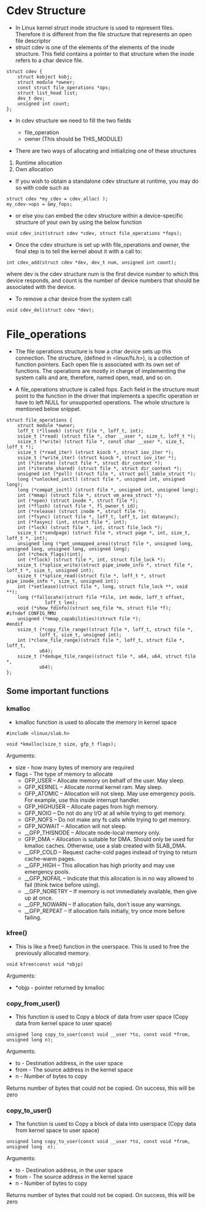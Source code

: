 # Cdev Structure

* In Linux kernel struct inode structure is used to represent files. Therefore
it is different from the file structure that represents an open file descriptor
* struct cdev is one of the elements of the elements of the inode structure. This 
field contains a pointer to that structure when the inode refers to a char device 
file.
```
struct cdev { 
    struct kobject kobj; 
    struct module *owner; 
    const struct file_operations *ops; 
    struct list_head list; 
    dev_t dev; 
    unsigned int count; 
};
```

* In cdev structure we need to fill the two fields
    * file_operation
    * owner (This should be THIS_MODULE)

* There are two ways of allocating and initializing one of these structures
1. Runtime allocation
2. Own allocation

* If you wish to obtain a standalone cdev structure at runtime, you may do so with 
code such as 
```
struct cdev *my_cdev = cdev_alloc( );
my_cdev->ops = &my_fops;
```

* or else you can embed the cdev structure within a device-specific structure of
your own by using the below function
```
void cdev_init(struct cdev *cdev, struct file_operations *fops);
```

* Once the cdev structure is set up with file_operations and owner, the final 
step is to tell the kernel about it with a call to:
```
int cdev_add(struct cdev *dev, dev_t num, unsigned int count);
```
where 
dev is the cdev structure
num is the first device number to which this device responds, and
count is the number of device numbers that should be associated with the device.

* To remove a char device from the system call:
```
void cdev_del(struct cdev *dev);
```

# File_operations

* The file operations structure is how a char device sets up this connection. The
  structure, (defined in <linux/fs.h>), is a collection of function pointers. Each
  open file is associated with its own set of functions. The operations are mostly
  in charge of implementing the system calls and are, therefore, named open, read, and so on.

* A file_operations structure is called fops. Each field in the structure must point to the
  function in the driver that implements a specific operation or have to left NULL for unsupported
  operations. The whole structure is mentioned below snippet.
```
struct file_operations {
    struct module *owner;
    loff_t (*llseek) (struct file *, loff_t, int);
    ssize_t (*read) (struct file *, char __user *, size_t, loff_t *);
    ssize_t (*write) (struct file *, const char __user *, size_t, loff_t *);
    ssize_t (*read_iter) (struct kiocb *, struct iov_iter *);
    ssize_t (*write_iter) (struct kiocb *, struct iov_iter *);
    int (*iterate) (struct file *, struct dir_context *);
    int (*iterate_shared) (struct file *, struct dir_context *);
    unsigned int (*poll) (struct file *, struct poll_table_struct *);
    long (*unlocked_ioctl) (struct file *, unsigned int, unsigned long);
    long (*compat_ioctl) (struct file *, unsigned int, unsigned long);
    int (*mmap) (struct file *, struct vm_area_struct *);
    int (*open) (struct inode *, struct file *);
    int (*flush) (struct file *, fl_owner_t id);
    int (*release) (struct inode *, struct file *);
    int (*fsync) (struct file *, loff_t, loff_t, int datasync);
    int (*fasync) (int, struct file *, int);
    int (*lock) (struct file *, int, struct file_lock *);
    ssize_t (*sendpage) (struct file *, struct page *, int, size_t, loff_t *, int);
    unsigned long (*get_unmapped_area)(struct file *, unsigned long, unsigned long, unsigned long, unsigned long);
    int (*check_flags)(int);
    int (*flock) (struct file *, int, struct file_lock *);
    ssize_t (*splice_write)(struct pipe_inode_info *, struct file *, loff_t *, size_t, unsigned int);
    ssize_t (*splice_read)(struct file *, loff_t *, struct pipe_inode_info *, size_t, unsigned int);
    int (*setlease)(struct file *, long, struct file_lock **, void **);
    long (*fallocate)(struct file *file, int mode, loff_t offset,
              loff_t len);
    void (*show_fdinfo)(struct seq_file *m, struct file *f);
#ifndef CONFIG_MMU
    unsigned (*mmap_capabilities)(struct file *);
#endif
    ssize_t (*copy_file_range)(struct file *, loff_t, struct file *,
            loff_t, size_t, unsigned int);
    int (*clone_file_range)(struct file *, loff_t, struct file *, loff_t,
            u64);
    ssize_t (*dedupe_file_range)(struct file *, u64, u64, struct file *,
            u64);
};
```

## Some important functions

### kmalloc

* kmalloc function is used to allocate the memory in kernel space 
```
#include <linux/slab.h>

void *kmalloc(size_t size, gfp_t flags);
```

Arguments:
* size  - how many bytes of memory are required
* flags - The type of memory to allocate
    * GFP_USER – Allocate memory on behalf of the user. May sleep.
    * GFP_KERNEL – Allocate normal kernel ram. May sleep.
    * GFP_ATOMIC – Allocation will not sleep. May use emergency pools. For example, use this inside interrupt handler.
    * GFP_HIGHUSER – Allocate pages from high memory.
    * GFP_NOIO – Do not do any I/O at all while trying to get memory.
    * GFP_NOFS – Do not make any fs calls while trying to get memory.
    * GFP_NOWAIT – Allocation will not sleep.
    * __GFP_THISNODE – Allocate node-local memory only.
    * GFP_DMA – Allocation is suitable for DMA. Should only be used for kmalloc caches. Otherwise, use a slab created with SLAB_DMA.
    * __GFP_COLD – Request cache-cold pages instead of trying to return cache-warm pages.
    * __GFP_HIGH – This allocation has high priority and may use emergency pools.
    * __GFP_NOFAIL – Indicate that this allocation is in no way allowed to fail (think twice before using).
    * __GFP_NORETRY – If memory is not immediately available, then give up at once.
    * __GFP_NOWARN – If allocation fails, don’t issue any warnings.
    * __GFP_REPEAT – If allocation fails initially, try once more before failing.

### kfree()

* This is like a free() function in the userspace. This is used to free the previously allocated memory.
```
void kfree(const void *objp)
```
Arguments:
* *objp - pointer returned by kmalloc

### copy_from_user()

* This function is used to Copy a block of data from user space (Copy data from kernel space to user space)
```
unsigned long copy_to_user(const void __user *to, const void *from, unsigned long n);
```
Arguments:
* to   - Destination address, in the user space
* from - The source address in the kernel space
* n    - Number of bytes to copy 

Returns  number of bytes that could not be copied. On success, this will be zero

### copy_to_user()

* The function is used to Copy a block of data into userspace (Copy data from kernel 
  space to user space)
```
unsigned long copy_to_user(const void __user *to, const void *from, unsigned long  n);
```
Arguments:
* to   - Destination address, in the user space
* from - The source address in the kernel space
* n    - Number of bytes to copy

Returns number of bytes that could not be copied. On success, this will be zero   
